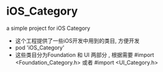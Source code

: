 # iOS_Category
a simple project for iOS Category
* 这个工程提供了一些iOS开发中用到的类目, 方便开发
* pod 'iOS_Category'
* 这些类目分为Foundation 和 UI 两部分 , 
根据需要 
#import <Foundation_Category.h>
或者
#import <UI_Category.h>
